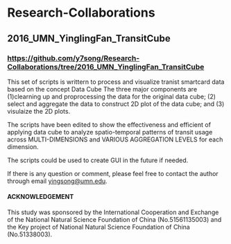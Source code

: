 # Research-Collaborations
## 2016_UMN_YinglingFan_TransitCube
### https://github.com/y7song/Research-Collaborations/tree/2016_UMN_YinglingFan_TransitCube

This set of scripts is writtern to process and visualize tranist smartcard data based on the concept Data Cube
The three major components are 
  (1)clearning up and proprocessing the data for the original data cube; 
  (2) select and aggregate the data to construct 2D plot of the data cube; and 
  (3) visulaize the 2D plots.

The scripts have been edited to show the effectiveness and efficient of applying data cube to analyze spatio-temporal patterns of transit usage across MULTI-DIMENSIONS and VARIOUS AGGREGATION LEVELS for each dimension. 

The scripts could be used to create GUI in the future if needed.

If there is any question or comment, please feel free to contact the author through email yingsong@umn.edu.


#### ACKNOWLEDGEMENT
This study was sponsored by the International Cooperation and Exchange of the National Natural Science Foundation of China (No.51561135003) and the Key project of National Natural Science Foundation of China (No.51338003).

